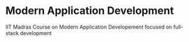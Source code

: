 # Modern Application Development
 IIT Madras Course on Modern Application Developement focused on full-stack development
